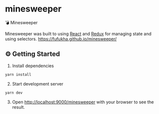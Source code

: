 # minesweeper
💣 Minesweeper

Minesweeper was built to using [React](https://reactjs.org/) and  [Redux](https://redux.js.org/) for managing state and using selectors.
https://fufukha.github.io/minesweeper/

## ⚙️ Getting Started

1. Install dependencies

```bash
yarn install
```

2. Start development server
```bash
yarn dev
```

3. Open [http://localhost:9000/minesweeper](http://localhost:9000/minesweeper) with your browser to see the result.
